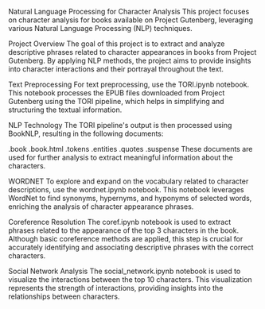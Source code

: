 Natural Language Processing for Character Analysis
This project focuses on character analysis for books available on Project Gutenberg, leveraging various Natural Language Processing (NLP) techniques.

Project Overview
The goal of this project is to extract and analyze descriptive phrases related to character appearances in books from Project Gutenberg. By applying NLP methods, the project aims to provide insights into character interactions and their portrayal throughout the text.

Text Preprocessing
For text preprocessing, use the TORI.ipynb notebook. This notebook processes the EPUB files downloaded from Project Gutenberg using the TORI pipeline, which helps in simplifying and structuring the textual information.

NLP Technology
The TORI pipeline's output is then processed using BookNLP, resulting in the following documents:

.book
.book.html
.tokens
.entities
.quotes
.suspense
These documents are used for further analysis to extract meaningful information about the characters.

WORDNET
To explore and expand on the vocabulary related to character descriptions, use the wordnet.ipynb notebook. This notebook leverages WordNet to find synonyms, hypernyms, and hyponyms of selected words, enriching the analysis of character appearance phrases.

Coreference Resolution
The coref.ipynb notebook is used to extract phrases related to the appearance of the top 3 characters in the book. Although basic coreference methods are applied, this step is crucial for accurately identifying and associating descriptive phrases with the correct characters.

Social Network Analysis
The social_network.ipynb notebook is used to visualize the interactions between the top 10 characters. This visualization represents the strength of interactions, providing insights into the relationships between characters.

